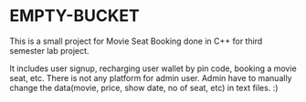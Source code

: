 # EMPTY-BUCKET
This is a small project for Movie Seat Booking done in C++ for third semester lab project.

It includes user signup, recharging user wallet by pin code, booking a movie seat, etc.
There is not any platform for admin user. Admin have to manually change the data(movie, price, show date, no of seat, etc) in text files.
:)
